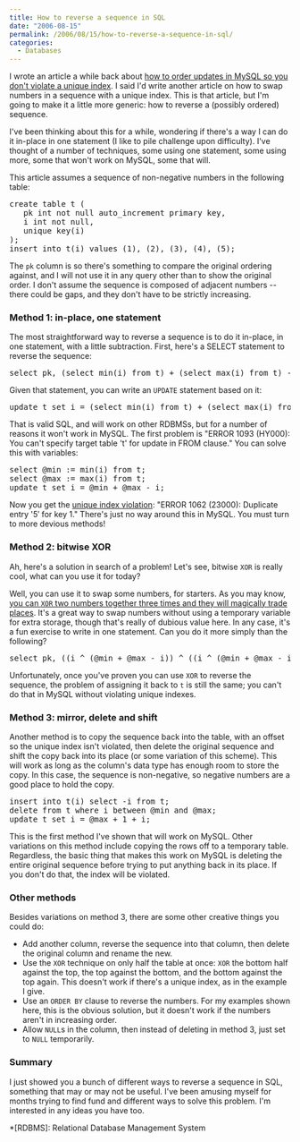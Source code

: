 ```yaml
---
title: How to reverse a sequence in SQL
date: "2006-08-15"
permalink: /2006/08/15/how-to-reverse-a-sequence-in-sql/
categories:
  - Databases
---
```

I wrote an article a while back about [how to order updates in MySQL so you don't violate a unique index][1]. I said I'd write another article on how to swap numbers in a sequence with a unique index. This is that article, but I'm going to make it a little more generic: how to reverse a (possibly ordered) sequence.

I've been thinking about this for a while, wondering if there's a way I can do it in-place in one statement (I like to pile challenge upon difficulty). I've thought of a number of techniques, some using one statement, some using more, some that won't work on MySQL, some that will.

This article assumes a sequence of non-negative numbers in the following table:

<pre>create table t (
   pk int not null auto_increment primary key,
   i int not null,
   unique key(i)
);
insert into t(i) values (1), (2), (3), (4), (5);</pre>

The `pk` column is so there's something to compare the original ordering against, and I will not use it in any query other than to show the original order. I don't assume the sequence is composed of adjacent numbers -- there could be gaps, and they don't have to be strictly increasing.

### Method 1: in-place, one statement

The most straightforward way to reverse a sequence is to do it in-place, in one statement, with a little subtraction. First, here's a SELECT statement to reverse the sequence:

<pre>select pk, (select min(i) from t) + (select max(i) from t) - i from t;</pre>

Given that statement, you can write an `UPDATE` statement based on it:

<pre>update t set i = (select min(i) from t) + (select max(i) from t) - i;</pre>

That is valid SQL, and will work on other RDBMSs, but for a number of reasons it won't work in MySQL. The first problem is "ERROR 1093 (HY000): You can't specify target table 't' for update in FROM clause." You can solve this with variables:

<pre>select @min := min(i) from t;
select @max := max(i) from t;
update t set i = @min + @max - i;</pre>

Now you get the [unique index violation][2]: "ERROR 1062 (23000): Duplicate entry '5&#8242; for key 1." There's just no way around this in MySQL. You must turn to more devious methods!

### Method 2: bitwise XOR

Ah, here's a solution in search of a problem! Let's see, bitwise `XOR` is really cool, what can you use it for today?

Well, you can use it to swap some numbers, for starters. As you may know, [you can `XOR` two numbers together three times and they will magically trade places][3]. It's a great way to swap numbers without using a temporary variable for extra storage, though that's really of dubious value here. In any case, it's a fun exercise to write in one statement. Can you do it more simply than the following?

<pre>select pk, ((i ^ (@min + @max - i)) ^ ((i ^ (@min + @max - i)) ^ (@min + @max - i))) from t;</pre>

Unfortunately, once you've proven you can use `XOR` to reverse the sequence, the problem of assigning it back to `t` is still the same; you can't do that in MySQL without violating unique indexes.

### Method 3: mirror, delete and shift

Another method is to copy the sequence back into the table, with an offset so the unique index isn't violated, then delete the original sequence and shift the copy back into its place (or some variation of this scheme). This will work as long as the column's data type has enough room to store the copy. In this case, the sequence is non-negative, so negative numbers are a good place to hold the copy. 
<pre>insert into t(i) select -i from t;
delete from t where i between @min and @max;
update t set i = @max + 1 + i;</pre>

This is the first method I've shown that will work on MySQL. Other variations on this method include copying the rows off to a temporary table. Regardless, the basic thing that makes this work on MySQL is deleting the entire original sequence before trying to put anything back in its place. If you don't do that, the index will be violated.

### Other methods

Besides variations on method 3, there are some other creative things you could do:

*   Add another column, reverse the sequence into that column, then delete the original column and rename the new.
*   Use the `XOR` technique on only half the table at once: `XOR` the bottom half against the top, the top against the bottom, and the bottom against the top again. This doesn't work if there's a unique index, as in the example I give.
*   Use an `ORDER BY` clause to reverse the numbers. For my examples shown here, this is the obvious solution, but it doesn't work if the numbers aren't in increasing order.
*   Allow `NULL`s in the column, then instead of deleting in method 3, just set to `NULL` temporarily.

### Summary

I just showed you a bunch of different ways to reverse a sequence in SQL, something that may or may not be useful. I've been amusing myself for months trying to find fund and different ways to solve this problem. I'm interested in any ideas you have too.

 [1]: http://www.xaprb.com/blog/2006/06/16/how-to-avoid-unique-index-violations-on-updates-in-mysql/
 [2]: /blog/2006/06/16/how-to-avoid-unique-index-violations-on-updates-in-mysql/
 [3]: http://www.xaprb.com/blog/2005/09/28/bitwise-arithmetic/

 *[RDBMS]: Relational Database Management System
